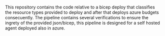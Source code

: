 This repository contains the code relative to a bicep deploy that classifies the resource types provided to deploy and after that deploys azure budgets consecuently. 
The pipeline contains several verifications to ensure the ingrety of the provided json/bicep, this pipeline is designed for a self hosted agent deployed also in azure.
